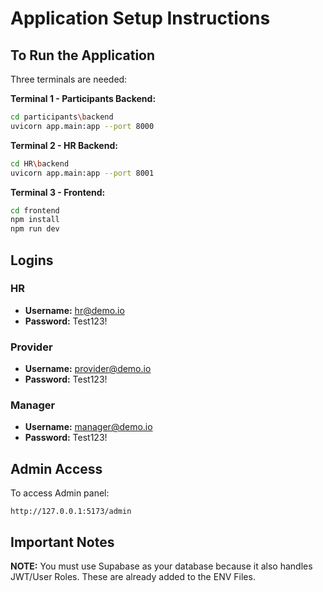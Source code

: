 # Application Setup Instructions

## To Run the Application

Three terminals are needed:

**Terminal 1 - Participants Backend:**
```bash
cd participants\backend
uvicorn app.main:app --port 8000
```

**Terminal 2 - HR Backend:**
```bash
cd HR\backend
uvicorn app.main:app --port 8001
```

**Terminal 3 - Frontend:**
```bash
cd frontend
npm install
npm run dev
```

## Logins

### HR
- **Username:** hr@demo.io
- **Password:** Test123!

### Provider
- **Username:** provider@demo.io
- **Password:** Test123!

### Manager
- **Username:** manager@demo.io
- **Password:** Test123!

## Admin Access

To access Admin panel:
```
http://127.0.0.1:5173/admin
```

## Important Notes

**NOTE:** You must use Supabase as your database because it also handles JWT/User Roles. These are already added to the ENV Files.